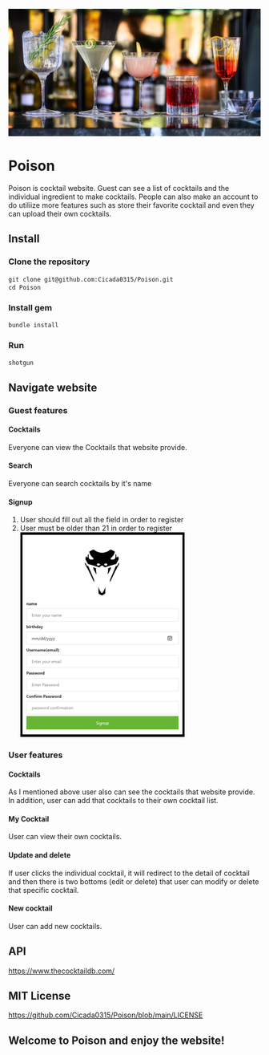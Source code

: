 ![](public/images/readmeimage1.jpg)
# Poison
Poison is cocktail website. Guest can see a list of cocktails and the individual ingredient to make cocktails. People can also make an account to do utiliize more features such as store their favorite cocktail and even they can upload their own cocktails.

## Install
### Clone the repository
```
git clone git@github.com:Cicada0315/Poison.git
cd Poison
```
### Install gem
```
bundle install
```
### Run
```
shotgun
``` 

## Navigate website
### Guest features
#### Cocktails
Everyone can view the Cocktails that website provide.

#### Search
Everyone can search cocktails by it's name

#### Signup
1. User should fill out all the field in order to register <br>
2. User must be older than 21 in order to register <br>
![](public/images/register.png)

### User features
#### Cocktails
As I mentioned above user also can see the cocktails that website provide.
In addition, user can add that cocktails to their own cocktail list.

#### My Cocktail
User can view their own cocktails.

#### Update and delete
If user clicks the individual cocktail, it will redirect to the detail of cocktail and then there is two bottoms (edit or delete) that user can modify or delete that specific cocktail. 

#### New cocktail
User can add new cocktails.

## API
https://www.thecocktaildb.com/

## MIT License
https://github.com/Cicada0315/Poison/blob/main/LICENSE

## Welcome to Poison and enjoy the website!
